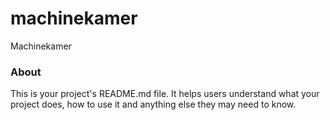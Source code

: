 machinekamer
============

Machinekamer

### About

This is your project's README.md file. It helps users understand what your
project does, how to use it and anything else they may need to know.
